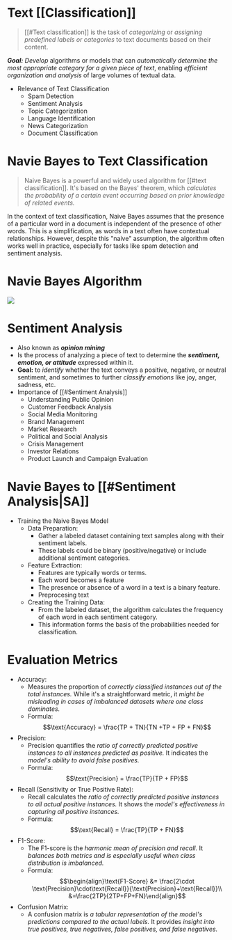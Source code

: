# Text [[Classification]]
> [[#Text classification]] is the task of *categorizing* or *assigning predefined labels or categories* to text documents based on their content. 

***Goal:*** *Develop* algorithms or models that can *automatically determine the most appropriate category for a given piece of text*, enabling *efficient organization and analysis* of large volumes of textual data.
- Relevance of Text Classification 
	- Spam Detection
	- Sentiment Analysis
	- Topic Categorization
	- Language Identification
	- News Categorization 
	- Document Classification
# Navie Bayes to Text Classification
> Naive Bayes is a powerful and widely used algorithm for [[#text classification]]. It's based on the Bayes' theorem, which *calculates the probability of a certain event occurring based on prior knowledge of related events.*

In the context of text classification, Naive Bayes assumes that the presence of a particular word in a document is independent of the presence of other words. This is a simplification, as words in a text often have contextual relationships. However, despite this "naive" assumption, the algorithm often works well in practice, especially for tasks like spam detection and sentiment analysis.
# Navie Bayes Algorithm
![](https://i.imgur.com/lH7WhxD.png)
# Sentiment Analysis
- Also known as ***opinion mining***
- Is the process of analyzing a piece of text to determine the ***sentiment, emotion, or attitude*** expressed within it. 
- **Goal:** to *identify* whether the text conveys a positive, negative, or neutral sentiment, and sometimes to further *classify emotions* like joy, anger, sadness, etc.
- Importance of [[#Sentiment Analysis]]
	- Understanding Public Opinion
	- Customer Feedback Analysis
	- Social Media Monitoring
	- Brand Management
	- Market Research
	- Political and Social Analysis
	- Crisis Management
	- Investor Relations
	- Product Launch and Campaign Evaluation
# Navie Bayes to [[#Sentiment Analysis|SA]]
- Training the Naive Bayes Model
	- Data Preparation:
		- Gather a labeled dataset containing text samples along with their sentiment labels.
		- These labels could be binary (positive/negative) or include additional sentiment categories.
	- Feature Extraction:
		- Features are typically words or terms.
		- Each word becomes a feature
		- The presence or absence of a word in a text is a binary feature.
		- Preprocesing text
	- Creating the Training Data: 
		- From the labeled dataset, the algorithm calculates the frequency of each word in each sentiment category. 
		- This information forms the basis of the probabilities needed for classification.

# Evaluation Metrics
- Accuracy: 
	- Measures the proportion of *correctly classified instances out of the total instances.* While it's a straightforward metric, it *might be misleading in cases of imbalanced datasets where one class dominates.*
	- Formula: $$\text{Accuracy} = \frac{TP + TN}{TN +TP + FP + FN}$$
- Precision: 
	- Precision quantifies the *ratio of correctly predicted positive instances to all instances predicted as positive.* It indicates the *model's ability to avoid false positives.*
	- Formula: $$\text{Precision} = \frac{TP}{TP + FP}$$
- Recall (Sensitivity or True Positive Rate): 
	- Recall calculates the *ratio of correctly predicted positive instances to all actual positive instances.* It shows the *model's effectiveness in capturing all positive instances.*
	- Formula: $$\text{Recall} = \frac{TP}{TP + FN}$$
- F1-Score: 
	- The F1-score is the *harmonic mean of precision and recall.* It *balances both metrics and is especially useful when class distribution is imbalanced.*
	- Formula: $$\begin{align}\text{F1-Score} &= \frac{2\cdot \text{Precision}\cdot\text{Recall}}{\text{Precision}+\text{Recall}}\\ &=\frac{2TP}{2TP+FP+FN}\end{align}$$
- Confusion Matrix: 
	- A confusion matrix is *a tabular representation of the model's predictions compared to the actual labels.* It provides *insight into true positives, true negatives, false positives, and false negatives.*
